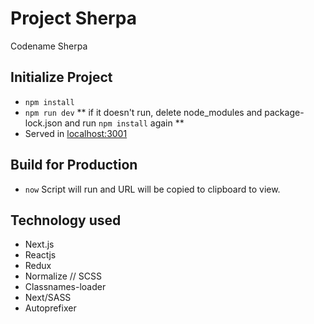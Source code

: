 # Project Sherpa
Codename Sherpa

## Initialize Project
- `npm install`
- `npm run dev` ** if it doesn't run, delete node_modules and package-lock.json and run `npm install` again **
- Served in [localhost:3001](http://localhost:3001)

## Build for Production
- `now`
Script will run and URL will be copied to clipboard to view.

## Technology used
- Next.js
- Reactjs
- Redux
- Normalize // SCSS
- Classnames-loader
- Next/SASS
- Autoprefixer
